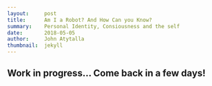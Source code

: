 ```yaml
---
layout:     post
title:      Am I a Robot? And How Can you Know?
summary:    Personal Identity, Consiousness and the self
date:       2018-05-05
author:     John Atytalla
thumbnail:  jekyll
---
```


## Work in progress... Come back in a few days!
